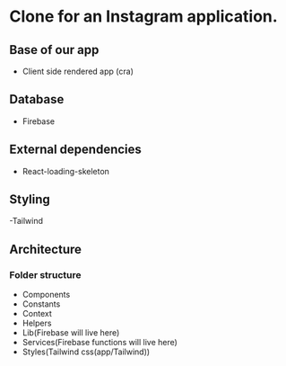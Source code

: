 # Clone for an Instagram application.

## Base of our app
- Client side rendered app (cra)

## Database
- Firebase

## External dependencies
- React-loading-skeleton

## Styling
-Tailwind

## Architecture

### Folder structure
- Components
- Constants
- Context
- Helpers
- Lib(Firebase will live here)
- Services(Firebase functions will live here)
- Styles(Tailwind css(app/Tailwind))